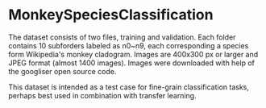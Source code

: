 # MonkeySpeciesClassification

The dataset consists of two files, training and validation. Each folder contains 10 subforders labeled as n0~n9, each corresponding a species form Wikipedia's monkey cladogram. Images are 400x300 px or larger and JPEG format (almost 1400 images). Images were downloaded with help of the googliser open source code.

This dataset is intended as a test case for fine-grain classification tasks, perhaps best used in combination with transfer learning. 
